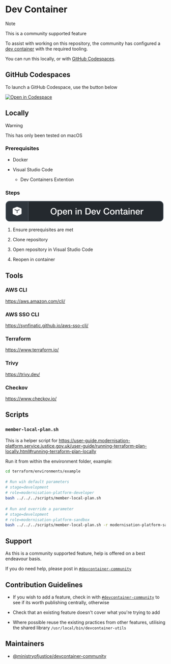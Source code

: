 # Dev Container

> [!NOTE]
> This is a community supported feature

To assist with working on this repository, the community has configured a [dev container](https://containers.dev/) with the required tooling.

You can run this locally, or with [GitHub Codespaces](https://docs.github.com/en/codespaces/overview).

## GitHub Codespaces

To launch a GitHub Codespace, use the button below

[![Open in Codespace](https://github.com/codespaces/badge.svg)](https://codespaces.new/ministryofjustice/modernisation-platform-environments)

## Locally

> [!WARNING]  
> This has only been tested on macOS

### Prerequisites

- Docker

- Visual Studio Code

  - Dev Containers Extention

### Steps

[![Open in Dev Container](https://raw.githubusercontent.com/ministryofjustice/.devcontainer/refs/heads/main/contrib/badge.svg)](https://vscode.dev/redirect?url=vscode://ms-vscode-remote.remote-containers/cloneInVolume?url=https://github.com/ministryofjustice/modernisation-platform-environments)

1. Ensure prerequisites are met

1. Clone repository

1. Open repository in Visual Studio Code

1. Reopen in container

## Tools

### AWS CLI

<https://aws.amazon.com/cli/>

### AWS SSO CLI

<https://synfinatic.github.io/aws-sso-cli/>

### Terraform

<https://www.terraform.io/>

### Trivy

<https://trivy.dev/>

### Checkov

<https://www.checkov.io/>

## Scripts

### `member-local-plan.sh`

This is a helper script for <https://user-guide.modernisation-platform.service.justice.gov.uk/user-guide/running-terraform-plan-locally.html#running-terraform-plan-locally>

Run it from within the environment folder, example:

```bash
cd terraform/environments/example

# Run wih default parameters
# stage=development
# role=modernisation-platform-developer
bash ../../../scripts/member-local-plan.sh

# Run and override a parameter
# stage=development
# role=modernisation-platform-sandbox
bash ../../../scripts/member-local-plan.sh -r modernisation-platform-sandbox
```

## Support

As this is a community supported feature, help is offered on a best endeavour basis.

If you do need help, please post in [`#devcontainer-community`](https://moj.enterprise.slack.com/archives/C06DZ4F04JZ)

## Contribution Guidelines

- If you wish to add a feature, check in with [`#devcontainer-community`](https://moj.enterprise.slack.com/archives/C06DZ4F04JZ) to see if its worth publishing centrally, otherwise

- Check that an existing feature doesn't cover what you're trying to add

- Where possible reuse the existing practices from other features, utilising the shared library `/usr/local/bin/devcontainer-utils`

## Maintainers

- [@ministryofjustice/devcontainer-community](https://github.com/orgs/ministryofjustice/teams/devcontainer-community)
